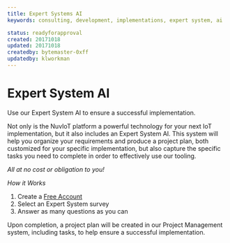 ```yaml
---
title: Expert Systems AI
keywords: consulting, development, implementations, expert system, ai

status: readyforapproval
created: 20171018
updated: 20171018
createdby: bytemaster-0xff
updatedby: klworkman
---
```


# Expert System AI
Use our Expert System AI to ensure a successful implementation.

Not only is the NuvIoT platform a powerful technology for your next IoT implementation, but it also includes an Expert System AI. This system will help you organize your requirements and produce a project plan,
both customized for your specific implementation, but also capture the specific tasks you need to complete in order to effectively use our tooling.
   
*All at no cost or obligation to you!*

*How it Works*
    
1. Create a [Free Account](https://www.IoTAppStudio.com/Account/Register)
1. Select an Expert System survey
1. Answer as many questions as you can   

Upon completion, a project plan will be created in our Project Management system, including tasks, to help ensure a successful implementation.
  

